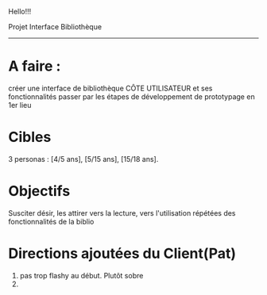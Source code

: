 Hello!!!

Projet Interface Bibliothèque
_______________________________

A faire :
==========

créer une interface de bibliothèque CÔTE UTILISATEUR et ses fonctionnalités
passer par les étapes de développement de prototypage en 1er lieu 


Cibles
========

3 personas :  [4/5 ans], [5/15 ans], [15/18 ans].



Objectifs
=========

Susciter désir, les attirer vers la lecture, vers l'utilisation répétées des fonctionnalités de la biblio




Directions ajoutées du Client(Pat)
==================================

1. pas trop flashy au début. Plutôt sobre 
2. 

